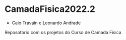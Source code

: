 # CamadaFisica2022.2
* Caio Travain e Leonardo Andrade

Reposotório com os projetos do Curso de Camada Física